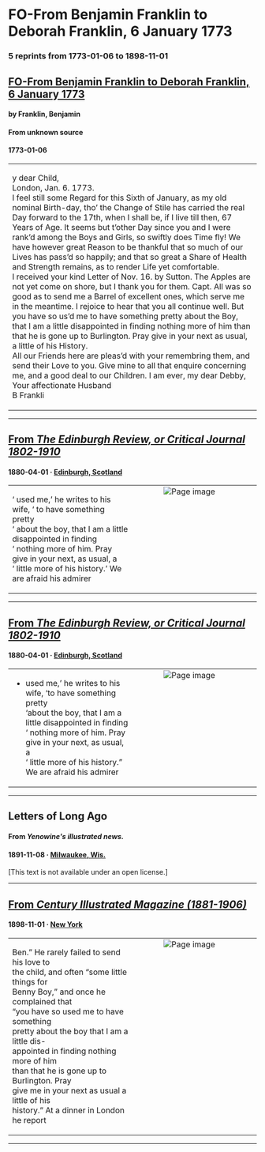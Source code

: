 
# FO-From Benjamin Franklin to Deborah Franklin, 6 January 1773

### 5 reprints from 1773-01-06 to 1898-11-01

## [FO-From Benjamin Franklin to Deborah Franklin, 6 January 1773](https://founders.archives.gov/documents/Franklin/01-20-02-0010)

#### by Franklin, Benjamin

#### From unknown source

#### 1773-01-06

<table style="width: 100%;"><tr><td style="width: 50%">

y dear Child,  
London, Jan. 6. 1773.  
I feel still some Regard for this Sixth of January, as my old nominal Birth-day, tho’ the Change of Stile has carried the real Day forward to the 17th, when I shall be, if I live till then, 67 Years of Age. It seems but t’other Day since you and I were rank’d among the Boys and Girls, so swiftly does Time fly! We have however great Reason to be thankful that so much of our Lives has pass’d so happily; and that so great a Share of Health and Strength remains, as to render Life yet comfortable.  
I received your kind Letter of Nov. 16. by Sutton. The Apples are not yet come on shore, but I thank you for them. Capt. All was so good as to send me a Barrel of excellent ones, which serve me in the meantime. I rejoice to hear that you all continue well. But you have so us’d me to have something pretty about the Boy, that I am a little disappointed in finding nothing more of him than that he is gone up to Burlington. Pray give in your next as usual, a little of his History.  
All our Friends here are pleas’d with your remembring them, and send their Love to you. Give mine to all that enquire concerning me, and a good deal to our Children. I am ever, my dear Debby, Your affectionate Husband  
B Frankli
</td></tr></table>

---

## [From _The Edinburgh Review, or Critical Journal 1802-1910_](https://archive.org/details/sim_edinburgh-review-critical-journal_1880-04_151_310/page/n69/mode/1up?view=theater)

#### 1880-04-01 &middot; [Edinburgh, Scotland](http://dbpedia.org/resource/Edinburgh)

<table style="width: 100%;"><tr><td style="width: 50%">

  
  
‘ used me,’ he writes to his wife, ‘ to have something pretty  
‘ about the boy, that I am a little disappointed in finding  
‘ nothing more of him. Pray give in your next, as usual, a  
‘ little more of his history.’ We are afraid his admirer
</td><td style="width: 50%; max-height: 75%; margin: auto; display: block;">
<img alt="Page image" src="https://iiif.archive.org/iiif/sim_edinburgh-review-critical-journal_1880-04_151_310&#0036;69/pct:24.083503,14.820359,67.769857,6.137725/600,/0/default.jpg"/>
</td>
</tr></table>

---

## [From _The Edinburgh Review, or Critical Journal 1802-1910_](https://archive.org/details/sim_edinburgh-review-critical-journal_1880-04_151_310_0/page/n69/mode/1up?view=theater)

#### 1880-04-01 &middot; [Edinburgh, Scotland](http://dbpedia.org/resource/Edinburgh)

<table style="width: 100%;"><tr><td style="width: 50%">

  
  
* used me,’ he writes to his wife, ‘to have something pretty  
‘about the boy, that I am a little disappointed in finding  
‘ nothing more of him. Pray give in your next, as usual, a  
‘ little more of his history.” We are afraid his admirer
</td><td style="width: 50%; max-height: 75%; margin: auto; display: block;">
<img alt="Page image" src="https://iiif.archive.org/iiif/sim_edinburgh-review-critical-journal_1880-04_151_310_0&#0036;69/pct:22.194389,13.611449,66.783567,6.242387/600,/0/default.jpg"/>
</td>
</tr></table>

---

## Letters of Long Ago

#### From _Yenowine's illustrated news._

#### 1891-11-08 &middot; [Milwaukee, Wis.](http://dbpedia.org/resource/Milwaukee)

[This text is not available under an open license.]

---

## [From _Century Illustrated Magazine (1881-1906)_](https://archive.org/details/sim_century-illustrated-monthly-magazine_1898-11_57_1/page/n54/mode/1up?view=theater)

#### 1898-11-01 &middot; [New York](http://dbpedia.org/resource/New_York_City)

<table style="width: 100%;"><tr><td style="width: 50%">

  
Ben.” He rarely failed to send his love to  
the child, and often “some little things for  
Benny Boy,” and once he complained that  
“you have so used me to have something  
pretty about the boy that I am a little dis-  
appointed in finding nothing more of him  
than that he is gone up to Burlington. Pray  
give me in your next as usual a little of his  
history.” At a dinner in London he report
</td><td style="width: 50%; max-height: 75%; margin: auto; display: block;">
<img alt="Page image" src="https://iiif.archive.org/iiif/sim_century-illustrated-monthly-magazine_1898-11_57_1&#0036;54/pct:9.400000,16.279698,35.280000,11.690065/600,/0/default.jpg"/>
</td>
</tr></table>

---

